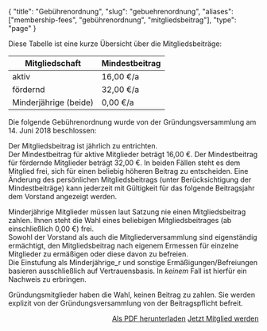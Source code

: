 {
    "title": "Gebührenordnung",
    "slug": "gebuehrenordnung",
    "aliases": ["membership-fees", "gebührenordnung", "mitgliedsbeitrag"],
    "type": "page"
}

Diese Tabelle ist eine kurze Übersicht über die Mitgliedsbeiträge:

Mitgliedschaft     | Mindestbeitrag
--------|------
aktiv     | 16,00 €/a
fördernd   | 32,00 €/a
Minderjährige (beide) | 0,00 €/a

Die folgende Gebührenordnung wurde von der Gründungsversammlung am 14. Juni 2018 beschlossen:

Der Mitgliedsbeitrag ist jährlich zu entrichten.  
Der Mindestbeitrag für aktive Mitglieder beträgt 16,00 €. Der Mindestbeitrag für fördernde Mitglieder beträgt 32,00 €. In beiden Fällen steht es dem Mitglied frei, sich für einen beliebig höheren Beitrag zu entscheiden. Eine Änderung des persönlichen Mitgliedsbeitrags (unter Berücksichtigung der Mindestbeiträge) kann jederzeit mit Gültigkeit für das folgende Beitragsjahr dem Vorstand angezeigt werden.

Minderjährige Mitglieder müssen laut Satzung nie einen Mitgliedsbeitrag zahlen. Ihnen steht die Wahl eines beliebigen Mitgliedsbeitrages (ab einschließlich 0,00 €) frei.  
Sowohl der Vorstand als auch die Mitgliederversammlung sind eigenständig ermächtigt, den Mitgliedsbeitrag nach eigenem Ermessen für einzelne Mitglieder zu ermäßigen oder diese davon zu befreien.  
Die Einstufung als Minderjährige_r und sonstige Ermäßigungen/Befreiungen basieren ausschließlich auf Vertrauensbasis. In *keinem* Fall ist hierfür ein Nachweis zu erbringen.

Gründungsmitglieder haben die Wahl, keinen Beitrag zu zahlen. Sie werden explizit von der Gründungsversammlung von der Beitragspflicht befreit.

<div style="float: right;">
	<a href="https://static.dacdn.de/docs/gebuehrenordnung.pdf" class="button button-secondary icon icon-download">Als PDF herunterladen</a>
	<a href="/mitglied-werden" class="button button-primary">Jetzt Mitglied werden</a>
</div>
<div class="clearfix"></div>
